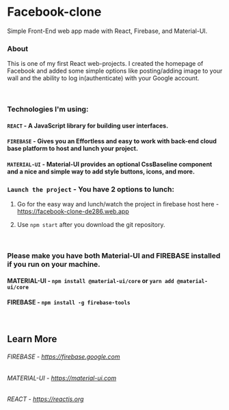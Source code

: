 # Facebook-clone 
Simple Front-End web app made with React, Firebase, and Material-UI. 

### About 

This is one of my first React web-projects.
I created the homepage of Facebook and added some simple options like posting/adding image to your wall
and the ability to log in(authenticate) with your Google account.

&nbsp;   &nbsp;   &nbsp;   &nbsp;   &nbsp; 
### Technologies I'm using:


#### `REACT` - A JavaScript library for building user interfaces.

#### `FIREBASE` - Gives you an Effortless and easy to work with back-end cloud base platform to host and lunch your project. 

#### `MATERIAL-UI` - Material-UI provides an optional CssBaseline component and a nice and simple way to add style buttons, icons, and more. 





### `Launch the project` - You have 2 options to lunch: 

1. Go for the easy way and lunch/watch the project in firebase host here - https://facebook-clone-de286.web.app

2. Use `npm start` after you download the git repository.  

&nbsp;   &nbsp;   &nbsp;   &nbsp;   &nbsp; 

### Please make you have both Material-UI and FIREBASE installed if you run on your machine.

#### MATERIAL-UI -  `npm install @material-ui/core` **or** `yarn add @material-ui/core`

#### FIREBASE - `npm install -g firebase-tools`


&nbsp;   &nbsp;   &nbsp;   &nbsp;   &nbsp; 



## Learn More

###### FIREBASE - https://firebase.google.com
###### MATERIAL-UI - https://material-ui.com
###### REACT - https://reactjs.org
